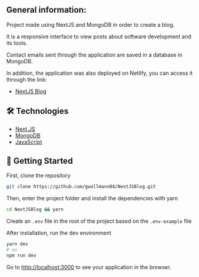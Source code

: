 ## General information:

Project made using NextJS and MongoDB in order to create a blog.

It is a responsive interface to view posts about software development and its tools.

Contact emails sent through the application are saved in a database in MongoDB.

In addition, the application was also deployed on Netlify, you can access it through the link:
- [NextJS Blog](https://gwollmannblog.netlify.app/)

## 🛠 Technologies

- [Next.JS](https://nextjs.org/)
- [MongoDB](https://www.mongodb.com/)
- [JavaScript](https://developer.mozilla.org/pt-BR/docs/Web/JavaScript)

## 🚀 Getting Started

First, clone the repository

```bash
git clone https://github.com/gwollmann04/NextJSBlog.git
```

Then, enter the project folder and install the dependencies with yarn

```bash
cd NextJSBlog && yarn
```

Create an `.env` file in the root of the project based on the `.env-example` file

After installation, run the dev environment

```bash
yarn dev
# ou
npm run dev
```

Go to [http://localhost:3000](http://localhost:3000) to see your application in the browser.



